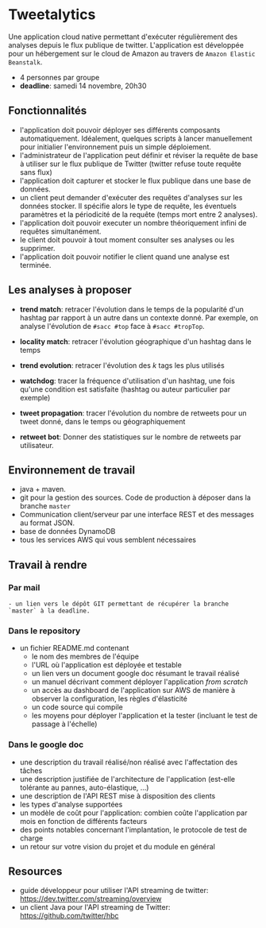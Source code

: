 # Tweetalytics

Une application cloud native permettant d'exécuter régulièrement des analyses depuis le flux publique de twitter.
L'application est développée pour un hébergement sur le cloud de Amazon au travers de `Amazon Elastic Beanstalk`. 

- 4 personnes par groupe
- **deadline**: samedi 14 novembre, 20h30

## Fonctionnalités

- l'application doit pouvoir déployer ses différents composants automatiquement. Idéalement, quelques scripts à lancer manuellement pour initialier l'environnement puis un simple déploiement.
- l'administrateur de l'application peut définir et réviser la requête de base à utiliser sur le flux publique de Twitter (twitter refuse toute requête sans flux)
- l'application doit capturer et stocker le flux publique dans une base de données.
- un client peut demander d'exécuter des requêtes d'analyses sur les données stocker. Il spécifie alors le type de requête, les éventuels paramètres et la périodicité de la requête (temps mort entre 2 analyses).
- l'application doit pouvoir executer un nombre théoriquement infini de requêtes simultanément.
- le client doit pouvoir à tout moment consulter ses analyses ou les supprimer.
- l'application doit pouvoir notifier le client quand une analyse est terminée.

## Les analyses à proposer
 
 - **trend match**: retracer l'évolution dans le temps de la popularité d'un hashtag par rapport à un autre dans un contexte donné. Par exemple, on analyse l'évolution de `#sacc #top` face à `#sacc #tropTop`.

 - **locality match**: retracer l'évolution géographique d'un hashtag dans le temps

 - **trend evolution**: retracer l'évolution des _k_ tags les plus utilisés

 - **watchdog**: tracer la fréquence d'utilisation d'un hashtag, une fois qu'une condition est satisfaite (hashtag ou auteur particulier par exemple)

 - **tweet propagation**: tracer l'évolution du nombre de retweets pour un tweet donné, dans le temps ou géographiquement

 - **retweet bot**: Donner des statistiques sur le nombre de retweets par utilisateur.


## Environnement de travail

- java + maven.
- git pour la gestion des sources. Code de production à déposer dans la branche `master`
- Communication client/serveur par une interface REST et des messages au format JSON.
- base de données DynamoDB
- tous les services AWS qui vous semblent nécessaires

## Travail à rendre

### Par mail
 	
 	- un lien vers le dépôt GIT permettant de récupérer la branche `master` à la deadline.

### Dans le repository
	
 - un fichier README.md contenant
   - le nom des membres de l'équipe
   - l'URL où l'application est déployée et testable
 	- un lien vers un document google doc résumant le travail réalisé
 	- un manuel décrivant comment déployer l'application _from scratch_
 	- un accès au dashboard de l'application sur AWS de manière à observer la configuration, les règles d'élasticité
   - un code source qui compile
   - les moyens pour déployer l'application et la tester (incluant le test de passage à l'échelle) 	 	
 		

### Dans le google doc
  
  - une description du travail réalisé/non réalisé avec l'affectation des tâches
  - une description justifiée de l'architecture de l'application (est-elle tolérante au pannes, auto-élastique, ...)
  - une description de l'API REST mise à disposition des clients
  - les types d'analyse supportées
  - un modèle de coût pour l'application: combien coûte l'application par mois en fonction de différents facteurs
  - des points notables concernant l'implantation, le protocole de test de charge		  		  
  - un retour sur votre vision du projet et du module en général

## Resources

- guide développeur pour utiliser l'API streaming de twitter: https://dev.twitter.com/streaming/overview
- un client Java pour l'API streaming de Twitter: https://github.com/twitter/hbc

